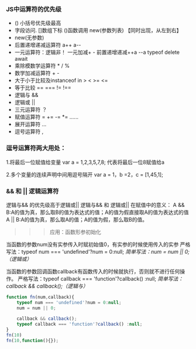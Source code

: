 ### JS中运算符的优先级
+ () 小括号优先级最高
+ 字段访问. []数组下标 ()函数调用 new(参数列表)  【同时出现，从左到右】
+ new(无参数)
+ 后置递增递减运算符 a++ a-- 
+ 一元运算符：逻辑非！ 一元加减+ - 前置递增递减++a --a typeof delete await
+ 乘除模数学运算符 * / %
+ 数学加减运算符 + -
+ 大于小于比较及instanceof in > < >= <=
+ 等于比较 == === != !==
+ 逻辑与 &&
+ 逻辑或 ||
+ 三元运算符 ？
+ 赋值运算符 = += -= *= ......
+ 展开运算符 ...
+ 逗号运算符 , 

### 逗号运算符两大用处：
1.将最后一位赋值给变量
var a = 1,2,3,5,7,8; 代表将最后一位8赋值给a

2.多个变量的连续声明中间用逗号隔开
var a = 1，b =2，c = [1,45,1];

### && 和 || 逻辑运算符
逻辑与&& 的优先级高于逻辑或|| 
逻辑与&& 和 逻辑或|| 在赋值中的意义：
A && B:A的值为真，那么取B的值为表达式的值；A的值为假直接取A的值为表达式的值
A || B:A的值为真，那么取A的值；A的值为假，那么取B的值。

>>> 应用：函数形参初始化

当函数的参数num没有实参传入时赋初始值0，有实参的时候使用传入的实参
严格写法：typeof num === 'undefined'?num = 0:null;
*简单写法：num = num || 0;（逻辑或）*

当函数的参数回调函数callback有函数传入的时候就执行，否则就不进行任何操作。
严格写法：typeof callback === 'function'?callback() :null;
*简单写法：callback && callback();（逻辑与）*

```js
function fn(num,callback){
	typeof num === 'undefined'?num = 0:null;
	num = num || 0;
	
	callback && callback();
	typeof callback === 'function'?callback() :null;
}
fn(10)
fn(10,function(){});
```